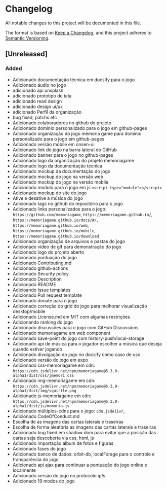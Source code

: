 # Changelog

All notable changes to this project will be documented in this file.

The format is based on [Keep a Changelog](https://keepachangelog.com/en/1.0.0/),
and this project adheres to [Semantic Versioning](https://semver.org/spec/v2.0.0.html).

## [Unreleased]

### Added 
- Adicionado documentação técnica em docsify para o jogo
- Adicionado áudio no jogo
- adicionado api unsplash
- adicionado prototipo de tela
- adicionado read design
- adicionado design ui/ux
- adicionado Perfil da organização 
- bug fixed, patchs etc
- Adicionado colaboradores no github do projeto
- Adicionado domínio personalizado para o jogo em github-pages
- Adicionado organização do jogo memoria game para domínio personalizado para o jogo em github-pages
- Adicionado versão mobile em onsen-ui
- Adicionado link do jogo na barra lateral do GitHub
- Adicionado banner para o jogo no github-pages
- Adicionado logo da organização do projeto memoriagame
- Adicionado logo da documentação técnica
- Adicionado mockup da documentação do jogo
- Adicionado mockup do jogo na versão web
- Adicionado mockup do jogo na versão mobile
- Adicionado módulo para o jogo em js `<script type="module"></script>`
- Adicionado mockup do site do jogo
- Ative e desative a música do jogo
- Adicionado tags no github do repositório para o jogo
- Adicionado links personalizados para o jogo: `https://github.com/memoriagame`, `https://memoriagame.github.io/`, `https://memoriagame.github.io/docs/#/`, `https://memoriagame.github.io/web`, `https://memoriagame.github.io/mobile`, `https://memoriagame.github.io/download`
- Adicionado organização de arquivos e pastas do jogo
- Adicionado vídeo de gif para demonstração do jogo
- Adicionado logo do projeto aberto
- Adicionado pontuação do jogo
- Adicionado Contributing.md
- Adicionado github-actions
- Adicionado Security policy
- Adicionado Description
- Adicionado README
- Adicioando Issue templates
- Adicionado Pull request template
- Adicionado donate para o jogo
- Adicionado correção do grid do jogo para melhorar visualização desktop/mobile
- Adicionado License.md em MIT com algumas restrições
- Adicionando ranking do jogo
- Adicionado discussões para o jogo com GitHub Discussions
- Adicionado memoriagame em web component
- Adicionado save-point do jogo com history-push/local-storage
- Adicionado api de música para o jogador escolher a música que deseja quando estiver jogando
- Adicionado divulgação do jogo no docsify como caso de uso
- Adicionado versão do jogo em expo
- Adicionado css-memoriagame em cdn: `https://cdn.jsdelivr.net/npm/memoriagame@5.3.0-alpha1/dist/css/jmemori.css`
- Adicionado img-memoriagame em cdn: `https://cdn.jsdelivr.net/npm/memoriagame@5.3.0-alpha1/dist/img/squirtle.png`
- Adicionado js-memoriagame em cdn: `https://cdn.jsdelivr.net/npm/memoriagame@5.3.0-alpha1/dist/js/memoria.js`
- Adicionado múltiplos-cdns para o jogo: `cdn.jsdelivr`, 
- Adicionado CodeOfConduct.md
- Escolha de as imagens das cartas laterais e traseiras
- Escolha de forma aleatória as imagens das cartas laterais e traseiras
- Adicionado bug fixed em shadow dom para evitar que a posição das cartas seja descoberta via css, html, js
- Adicionado importação álbum de fotos e figuras
- Adicionado fases do jogo
- Adicionado banco de dados: orbit-db, localForage para o controle e transparência do jogo
- Adicionado api ajax para continuar a pontuação do jogo online e localmente
- Adicionado versão do jogo no protocolo ipfs
- Adicionado 19 modos do jogo
